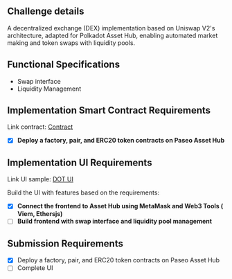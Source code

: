 ## Challenge details

A decentralized exchange (DEX) implementation based on Uniswap V2's architecture, adapted for Polkadot Asset Hub, enabling automated market making and token swaps with liquidity pools.

## Functional Specifications

- Swap interface
- Liquidity Management

## Implementation Smart Contract Requirements

Link contract: [Contract](./contracts)

- [x] **Deploy a factory, pair, and ERC20 token contracts on Paseo Asset Hub**

## Implementation UI Requirements

Link UI sample: [DOT UI](./frontend)

Build the UI with features based on the requirements:

- [x] **Connect the frontend to Asset Hub using MetaMask and Web3 Tools ( Viem, Ethersjs)**
- [ ] **Build frontend with swap interface and liquidity pool management**

## Submission Requirements

- [x] Deploy a factory, pair, and ERC20 token contracts on Paseo Asset Hub
- [ ] Complete UI
